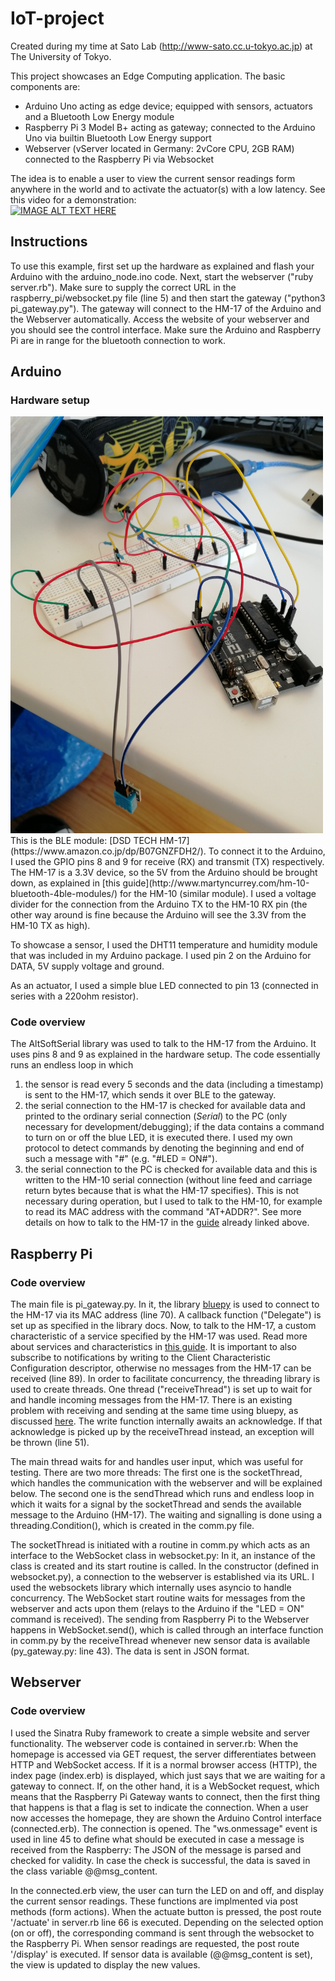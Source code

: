 # IoT-project
Created during my time at Sato Lab (http://www-sato.cc.u-tokyo.ac.jp) at The University of Tokyo.

This project showcases an Edge Computing application. The basic components are:
* Arduino Uno acting as edge device; equipped with sensors, actuators and a Bluetooth Low Energy module
* Raspberry Pi 3 Model B+ acting as gateway; connected to the Arduino Uno via builtin Bluetooth Low Energy support
* Webserver (vServer located in Germany: 2vCore CPU, 2GB RAM) connected to the Raspberry Pi via Websocket

The idea is to enable a user to view the current sensor readings form anywhere in the world and to activate the actuator(s) with a low latency.
See this video for a demonstration:  
[![IMAGE ALT TEXT HERE](https://img.youtube.com/vi/Lw-rmpPToWY/0.jpg)](https://www.youtube.com/watch?v=Lw-rmpPToWY)

## Instructions

To use this example, first set up the hardware as explained and flash your Arduino with the arduino_node.ino code. Next, start the webserver ("ruby server.rb"). Make sure to supply the correct URL in the raspberry_pi/websocket.py file (line 5) and then start the gateway ("python3 pi_gateway.py"). The gateway will connect to the HM-17 of the Arduino and the Webserver automatically. Access the website of your webserver and you should see the control interface. Make sure the Arduino and Raspberry Pi are in range for the bluetooth connection to work.

## Arduino
### Hardware setup
<img src="https://github.com/oli415/IoT-project/blob/master/Arduino_Hardware.jpg" width="500">
This is the BLE module: [DSD TECH HM-17](https://www.amazon.co.jp/dp/B07GNZFDH2/).
To connect it to the Arduino, I used the GPIO pins 8 and 9 for receive (RX) and transmit (TX) respectively. The HM-17 is a 3.3V device, so the 5V from the Arduino should be brought down, as explained in [this guide](http://www.martyncurrey.com/hm-10-bluetooth-4ble-modules/) for the HM-10 (similar module). I used a voltage divider for the connection from the Arduino TX to the HM-10 RX pin (the other way around is fine because the Arduino will see the 3.3V from the HM-10 TX as high).

To showcase a sensor, I used the DHT11 temperature and humidity module that was included in my Arduino package. I used pin 2 on the Arduino for DATA, 5V supply voltage and ground.

As an actuator, I used a simple blue LED connected to pin 13 (connected in series with a 220ohm resistor).

### Code overview

The AltSoftSerial library was used to talk to the HM-17 from the Arduino. It uses pins 8 and 9 as explained in the hardware setup. The code essentially runs an endless loop in which
1. the sensor is read every 5 seconds and the data (including a timestamp) is sent to the HM-17, which sends it over BLE to the gateway.
2. the serial connection to the HM-17 is checked for available data and printed to the ordinary serial connection (*Serial*) to the PC (only necessary for development/debugging); if the data contains a command to turn on or off the blue LED, it is executed there. I used my own protocol to detect commands by denoting the beginning and end of such a message with "#" (e.g. "#LED = ON#").
3. the serial connection to the PC is checked for available data and this is written to the HM-10 serial connection (without line feed and carriage return bytes because that is what the HM-17 specifies). This is not necessary during operation, but I used to talk to the HM-10, for example to read its MAC address with the command "AT+ADDR?". See more details on how to talk to the HM-17 in the [guide](http://www.martyncurrey.com/hm-10-bluetooth-4ble-modules/) already linked above.


## Raspberry Pi
### Code overview

The main file is pi_gateway.py. In it, the library [bluepy](https://ianharvey.github.io/bluepy-doc/) is used to connect to the HM-17 via its MAC address (line 70). A callback function ("Delegate") is set up as specified in the library docs. Now, to talk to the HM-17, a custom characteristic of a service specified by the HM-17 was used. Read more about services and characteristics in [this guide](http://www.martyncurrey.com/hm-10-bluetooth-4ble-modules/). It is important to also subscribe to notifications by writing to the Client Characteristic Configuration descriptor, otherwise no messages from the HM-17 can be received (line 89). In order to facilitate concurrency, the threading library is used to create threads. One thread ("receiveThread") is set up to wait for and handle incoming messages from the HM-17. There is an existing problem with receiving and sending at the same time using bluepy, as discussed [here](https://www.github.com/IanHarvey/bluepy/issues/253). The write function internally awaits an acknowledge. If that acknowledge is picked up by the receiveThread instead, an exception will be thrown (line 51).

The main thread waits for and handles user input, which was useful for testing.
There are two more threads: The first one is the socketThread, which handles the communication with the webserver and will be explained below. The second one is the sendThread which runs and endless loop in which it waits for a signal by the socketThread and sends the available message to the Arduino (HM-17). The waiting and signalling is done using a threading.Condition(), which is created in the comm.py file.

The socketThread is initiated with a routine in comm.py which acts as an interface to the WebSocket class in websocket.py: In it, an instance of the class is created and its start routine is called. In the constructor (defined in websocket.py), a connection to the webserver is established via its URL. I used the websockets library which internally uses asyncio to handle concurrency. The WebSocket start routine waits for messages from the webserver and acts upon them (relays to the Arduino if the "LED = ON" command is received). The sending from Raspberry Pi to the Webserver happens in WebSocket.send(), which is called through an interface function in comm.py by the receiveThread whenever new sensor data is available (py_gateway.py: line 43). The data is sent in JSON format.

## Webserver
### Code overview

I used the Sinatra Ruby framework to create a simple website and server functionality. The webserver code is contained in server.rb: When the homepage is accessed via GET request, the server differentiates between HTTP and WebSocket access. If it is a normal browser access (HTTP), the index page (index.erb) is displayed, which just says that we are waiting for a gateway to connect. If, on the other hand, it is a WebSocket request, which means that the Raspberry Pi Gateway wants to connect, then the first thing that happens is that a flag is set to indicate the connection. When a user now accesses the homepage, they are shown the Arduino Control interface (connected.erb). The connection is opened. The "ws.onmessage" event is used in line 45 to define what should be executed in case a message is received from the Raspberry: The JSON of the message is parsed and checked for validity. In case the check is successful, the data is saved in the class variable @@msg_content.

In the connected.erb view, the user can turn the LED on and off, and display the current sensor readings. These functions are implmented via post methods (form actions). When the actuate button is pressed, the post route '/actuate' in server.rb line 66 is executed. Depending on the selected option (on or off), the corresponding command is sent through the websocket to the Raspberry Pi. When sensor readings are requested, the post route '/display' is executed. If sensor data is available (@@msg_content is set), the view is updated to display the new values.
